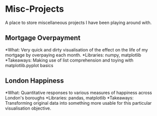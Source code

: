 # Misc-Projects
A place to store miscellaneous projects I have been playing around with.


## Mortgage Overpayment
*What: Very quick and dirty visualisation of the effect on the life of my mortgage by overpaying each month.
*Libraries: numpy, matplotlib
*Takeaways: Making use of list comprehension and toying with matplotlib.pyplot basics

## London Happiness
*What: Quantitative responses to various measures of happiness across London's boroughs
*Libraries: pandas, matplotlib
*Takeaways: Transforming original data into something more usable for this particular visualisation objective.

